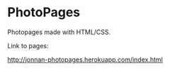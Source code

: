 # PhotoPages
Photopages made with HTML/CSS.

Link to pages:

http://jonnan-photopages.herokuapp.com/index.html

